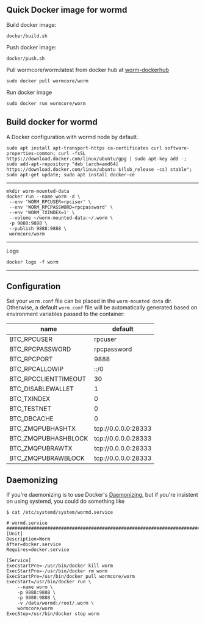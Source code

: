 Quick Docker image for wormd
---------------------------

Build docker image:
   
    docker/build.sh

Push docker image:

    docker/push.sh

Pull wormcore/worm:latest from docker hub  at [worm-dockerhub](https://hub.docker.com/r/wormcore/worm/)

    sudo docker pull wormcore/worm
    
Run docker image

    sudo docker run wormcore/worm

Build docker for wormd
----------
A Docker configuration with wormd node by default.

    sudo apt install apt-transport-https ca-certificates curl software-properties-common; curl -fsSL https://download.docker.com/linux/ubuntu/gpg | sudo apt-key add -; sudo add-apt-repository "deb [arch=amd64] https://download.docker.com/linux/ubuntu $(lsb_release -cs) stable"; sudo apt-get update; sudo apt install docker-ce   
---------------------------------------------------        
    
    mkdir worm-mounted-data
    docker run --name worm -d \
     --env 'WORM_RPCUSER=rpciser' \
     --env 'WORM_RPCPASSWORD=rpcpassword' \
     --env 'WORM_TXINDEX=1' \
     --volume ~/worm-mounted-data:~/.worm \
     -p 9888:9888 \
     --publish 9888:9888 \
     wormcore/worm
----------------------------------------------------
Logs

    docker logs -f worm

----------------------------------------------------

## Configuration

Set your `worm.conf` file can be placed in the `worm-mounted data` dir.
Otherwise, a default `worm.conf` file will be automatically generated based
on environment variables passed to the container:

| name | default |
| ---- | ------- |
| BTC_RPCUSER | rpcuser |
| BTC_RPCPASSWORD | rpcpassword |
| BTC_RPCPORT | 9888 |
| BTC_RPCALLOWIP | ::/0 |
| BTC_RPCCLIENTTIMEOUT | 30 |
| BTC_DISABLEWALLET | 1 |
| BTC_TXINDEX | 0 |
| BTC_TESTNET | 0 |
| BTC_DBCACHE | 0 |
| BTC_ZMQPUBHASHTX | tcp://0.0.0.0:28333 |
| BTC_ZMQPUBHASHBLOCK | tcp://0.0.0.0:28333 |
| BTC_ZMQPUBRAWTX | tcp://0.0.0.0:28333 |
| BTC_ZMQPUBRAWBLOCK | tcp://0.0.0.0:28333 |


## Daemonizing

If you're daemonizing is to use Docker's 
[Daemonizing](https://docs.docker.com/config/containers/start-containers-automatically/#use-a-restart-policy),
but if you're insistent on using systemd, you could do something like

```
$ cat /etc/systemd/system/wormd.service

# wormd.service #######################################################################
[Unit]
Description=Worm
After=docker.service
Requires=docker.service

[Service]
ExecStartPre=-/usr/bin/docker kill worm
ExecStartPre=-/usr/bin/docker rm worm
ExecStartPre=/usr/bin/docker pull wormcore/worm
ExecStart=/usr/bin/docker run \
    --name worm \
    -p 9888:9888 \
    -p 9888:9888 \
    -v /data/wormd:/root/.worm \
    wormcore/worm
ExecStop=/usr/bin/docker stop worm
```
